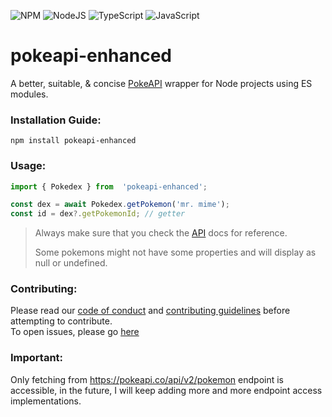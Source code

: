 
![NPM](https://img.shields.io/badge/NPM-%23CB3837.svg?style=for-the-badge&logo=npm&logoColor=white)
![NodeJS](https://img.shields.io/badge/node.js-6DA55F?style=for-the-badge&logo=node.js&logoColor=white)
![TypeScript](https://img.shields.io/badge/typescript-%23007ACC.svg?style=for-the-badge&logo=typescript&logoColor=white)
![JavaScript](https://img.shields.io/badge/javascript-%23323330.svg?style=for-the-badge&logo=javascript&logoColor=%23F7DF1E)

# pokeapi-enhanced

A better, suitable, & concise [PokeAPI](https://pokeapi.co/) wrapper for Node projects using ES modules.

### Installation Guide:
```npm install pokeapi-enhanced```
### Usage: 
```ts
import { Pokedex } from  'pokeapi-enhanced';

const dex = await Pokedex.getPokemon('mr. mime');
const id = dex?.getPokemonId; // getter
```
   
> Always make sure that you check the [API](https://pokeapi.co/) docs for reference.    
>    
> Some pokemons might not have some properties and will display as null or undefined.

### Contributing: 
Please read our [code of conduct](https://github.com/Yurem1/PokeAPI-Enhanced/blob/main/CODE_OF_CONDUCT.md) and [contributing guidelines](https://github.com/Yurem1/PokeAPI-Enhanced/blob/main/CONTRIBUTING.md) before attempting to contribute.   
To open issues, please go [here](https://github.com/Yurem1/PokeAPI-Enhanced/issues)
### Important:
Only fetching from https://pokeapi.co/api/v2/pokemon endpoint is accessible, in the future, I will keep adding more and more endpoint access implementations.

